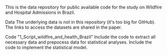 This is the data repository for public available code for the study on Wildfire and Hospital Admissions in Brazil.

Data
The underlying data is not in this repository (it's too big for GitHub). The links to access the datasets are shared in the paper.

Code "1_Script_wildfire_and_health_Brazil"
Include the code to extract all necessary data and prepocess data for statistical analyses.
Include the code to implement the statistical model.
